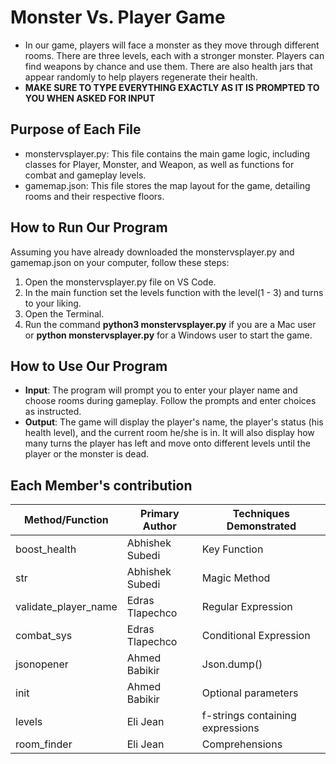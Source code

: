 # Monster Vs. Player Game
* In our game, players will face a monster as they move through different rooms. There are three levels, each with a stronger monster. Players can find weapons by chance and use them. There are also health jars that appear randomly to help players regenerate their health.
* **MAKE SURE TO TYPE EVERYTHING EXACTLY AS IT IS PROMPTED TO YOU WHEN ASKED FOR INPUT**

## Purpose of Each File
* monstervsplayer.py: This file contains the main game logic, including classes for Player, Monster, and Weapon, as well as functions for combat and gameplay levels.
* gamemap.json: This file stores the map layout for the game, detailing rooms and their respective floors.

## How to Run Our Program
Assuming you have already downloaded the monstervsplayer.py and gamemap.json on your computer, follow these steps:
1. Open the monstervsplayer.py file on VS Code.
2. In the main function set the levels function with the level(1 - 3) and turns to your liking.
3. Open the Terminal.
4. Run the command **python3 monstervsplayer.py** if you are a Mac user or **python monstervsplayer.py** for a Windows user to start the game.

## How to Use Our Program
* **Input**: The program will prompt you to enter your player name and choose rooms during gameplay. Follow the prompts and enter choices as instructed.
* **Output**: The game will display the player's name, the player's status (his health level), and the current room he/she is in. It will also display how many turns the player has left and move onto different levels until the player or the monster is dead.

 ## Each Member's contribution
 | Method/Function | Primary Author | Techniques Demonstrated
| --- | --- | --- |
| boost_health | Abhishek Subedi | Key Function | 
| str | Abhishek Subedi | Magic Method | 
| validate_player_name | Edras Tlapechco | Regular Expression | 
| combat_sys | Edras Tlapechco | Conditional Expression |
| jsonopener | Ahmed Babikir | Json.dump() |
| init | Ahmed Babikir | Optional parameters |
| levels | Eli Jean | f-strings containing expressions |
| room_finder | Eli Jean | Comprehensions |

